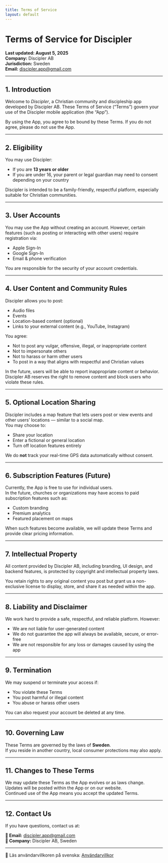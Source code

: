 ```yaml
---
title: Terms of Service
layout: default
---
```


# Terms of Service for Discipler  
**Last updated: August 5, 2025**  
**Company:** Discipler AB  
**Jurisdiction:** Sweden  
**Email:** discipler.app@gmail.com  

---

## 1. Introduction

Welcome to *Discipler*, a Christian community and discipleship app developed by Discipler AB. These Terms of Service (“Terms”) govern your use of the Discipler mobile application (the “App”).

By using the App, you agree to be bound by these Terms. If you do not agree, please do not use the App.

---

## 2. Eligibility

You may use Discipler:

- If you are **13 years or older**  
- If you are under 16, your parent or legal guardian may need to consent depending on your country  

Discipler is intended to be a family-friendly, respectful platform, especially suitable for Christian communities.

---

## 3. User Accounts

You may use the App without creating an account. However, certain features (such as posting or interacting with other users) require registration via:

- Apple Sign-In  
- Google Sign-In  
- Email & phone verification  

You are responsible for the security of your account credentials.

---

## 4. User Content and Community Rules

Discipler allows you to post:

- Audio files  
- Events  
- Location-based content (optional)  
- Links to your external content (e.g., YouTube, Instagram)  

You agree:

- Not to post any vulgar, offensive, illegal, or inappropriate content  
- Not to impersonate others  
- Not to harass or harm other users  
- To post in a way that aligns with respectful and Christian values  

In the future, users will be able to report inappropriate content or behavior. Discipler AB reserves the right to remove content and block users who violate these rules.

---

## 5. Optional Location Sharing

Discipler includes a map feature that lets users post or view events and other users’ locations — similar to a social map.  
You may choose to:

- Share your location  
- Enter a fictional or general location  
- Turn off location features entirely  

We do **not** track your real-time GPS data automatically without consent.

---

## 6. Subscription Features (Future)

Currently, the App is free to use for individual users.  
In the future, churches or organizations may have access to paid subscription features such as:

- Custom branding  
- Premium analytics  
- Featured placement on maps  

When such features become available, we will update these Terms and provide clear pricing information.

---

## 7. Intellectual Property

All content provided by Discipler AB, including branding, UI design, and backend features, is protected by copyright and intellectual property laws.

You retain rights to any original content you post but grant us a non-exclusive license to display, store, and share it as needed within the app.

---

## 8. Liability and Disclaimer

We work hard to provide a safe, respectful, and reliable platform. However:

- We are not liable for user-generated content  
- We do not guarantee the app will always be available, secure, or error-free  
- We are not responsible for any loss or damages caused by using the app  

---

## 9. Termination

We may suspend or terminate your access if:

- You violate these Terms  
- You post harmful or illegal content  
- You abuse or harass other users  

You can also request your account be deleted at any time.

---

## 10. Governing Law

These Terms are governed by the laws of **Sweden**.  
If you reside in another country, local consumer protections may also apply.

---

## 11. Changes to These Terms

We may update these Terms as the App evolves or as laws change.  
Updates will be posted within the App or on our website.  
Continued use of the App means you accept the updated Terms.

---

## 12. Contact Us

If you have questions, contact us at:

**📧 Email:** discipler.app@gmail.com  
**📍 Company:** Discipler AB, Sweden  

---

📄 Läs användarvillkoren på svenska: [Användarvillkor](Användarvillkor.md)
